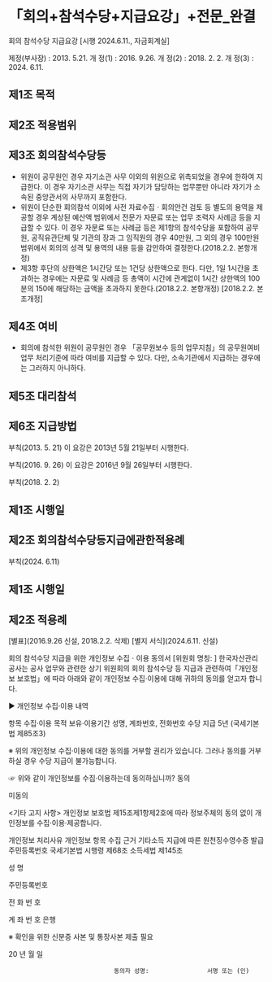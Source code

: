 # 「회의+참석수당+지급요강」+전문_완결

회의 참석수당 지급요강
[시행 2024.6.11., 자금회계실]

제정(부사장) : 2013. 5.21.
개     정(1) : 2016. 9.26.
개     정(2) : 2018. 2. 2.
개     정(3) : 2024. 6.11.

## 제1조 목적

## 제2조 적용범위

## 제3조 회의참석수당등
- 위원이 공무원인 경우 자기소관 사무 이외의 위원으로 위촉되었을 경우에 한하여 지급한다. 이 경우 자기소관 사무는 직접 자기가 담당하는 업무뿐만 아니라 자기가 소속된 중앙관서의 사무까지 포함한다.
- 위원이 단순한 회의참석 이외에 사전 자료수집ㆍ회의안건 검토 등 별도의 용역을 제공할 경우 계상된 예산액 범위에서 전문가 자문료 또는 업무 조력자 사례금 등을 지급할 수 있다. 이 경우 자문료 또는 사례금 등은 제1항의 참석수당을 포함하여 공무원, 공직유관단체 및 기관의 장과 그 임직원의 경우 40만원, 그 외의 경우 100만원 범위에서 회의의 성격 및 용역의 내용 등을 감안하여 결정한다.(2018.2.2. 본항개정)
- 제3항 후단의 상한액은 1시간당 또는 1건당 상한액으로 한다. 다만, 1일 1시간을 초과하는 경우에는 자문료 및 사례금 등 총액이 시간에 관계없이 1시간 상한액의 100분의 150에 해당하는 금액을 초과하지 못한다.(2018.2.2. 본항개정)
  [2018.2.2. 본조개정]

## 제4조 여비
- 회의에 참석한 위원이 공무원인 경우 「공무원보수 등의 업무지침」의 공무원여비업무 처리기준에 따라 여비를 지급할 수 있다. 다만, 소속기관에서 지급하는 경우에는 그러하지 아니하다.

## 제5조 대리참석

## 제6조 지급방법

부칙(2013. 5. 21)
이 요강은 2013년 5월 21일부터 시행한다.

부칙(2016. 9. 26)
이 요강은 2016년 9월 26일부터 시행한다.

부칙(2018. 2. 2)
## 제1조 시행일
## 제2조 회의참석수당등지급에관한적용례
부칙(2024. 6.11)
## 제1조 시행일
## 제2조 적용례
[별표](2016.9.26 신설, 2018.2.2. 삭제)
[별지 서식](2024.6.11. 신설)

회의 참석수당 지급을 위한 개인정보 수집ㆍ이용 동의서
                                                  [위원회 명칭:            ]
한국자산관리공사는 공사 업무와 관련한 상기 위원회의 회의 참석수당 등 지급과 관련하여「개인정보 보호법」에 따라 아래와 같이 개인정보 수집·이용에 대해 귀하의 동의를 얻고자 합니다.

▶ 개인정보 수집·이용 내역

항목
수집·이용 목적
보유·이용기간
성명, 계좌번호, 전화번호
수당 지급
5년 (국세기본법 제85조3)

 ※ 위의 개인정보 수집·이용에 대한 동의를 거부할 권리가 있습니다.
    그러나 동의를 거부하실 경우 수당 지급이 불가능합니다.

 ☞ 위와 같이 개인정보를 수집·이용하는데 동의하십니까?
동의

미동의

<기타 고지 사항>
 개인정보 보호법 제15조제1항제2호에 따라 정보주체의 동의 없이 개인정보를 수집·이용·제공합니다.

개인정보 처리사유
개인정보 항목
수집 근거
기타소득 지급에 따른 원천징수영수증 발급
주민등록번호
국세기본법 시행령 제68조
소득세법 제145조

성        명

주민등록번호

전 화 번 호

계 좌 번 호
           은행

※ 확인을 위한 신분증 사본 및 통장사본 제출 필요

20   년      월      일

                                 동의자 성명:                서명 또는 (인)
